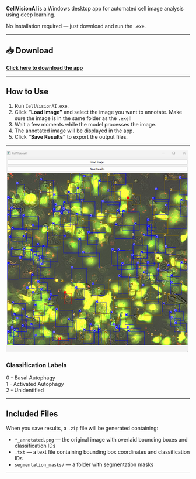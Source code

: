 **CellVisionAI** is a Windows desktop app for automated cell image analysis using deep learning.

No installation required — just download and run the `.exe`.

---

## 📥 Download

**[Click here to download the app](https://drive.google.com/file/d/1kqTJtL-cf6C7znYfUI2iZh55VJR-wVV-/view?usp=sharing)**

---

## How to Use

1. Run `CellVisionAI.exe`.
2. Click **“Load Image”** and select the image you want to annotate. Make sure the image is in the same folder as the `.exe`!!
3. Wait a few moments while the model processes the image.
4. The annotated image will be displayed in the app.
5. Click **“Save Results”** to export the output files.

---

<img src="../Images/app.png" width="500" height="550"/> 

### Classification Labels

0 - Basal Autophagy  
1 - Activated Autophagy  
2 - Unidentified  

---

## Included Files

When you save results, a `.zip` file will be generated containing:

- `*_annotated.png` — the original image with overlaid bounding boxes and classification IDs  
- `.txt` — a text file containing bounding box coordinates and classification IDs  
- `segmentation_masks/` — a folder with segmentation masks

---
